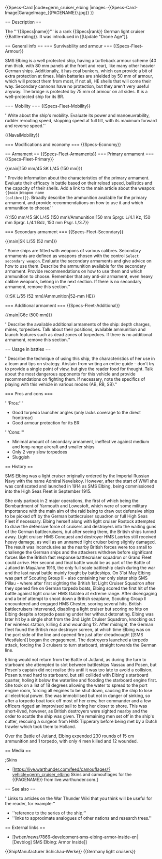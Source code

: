 {{Specs-Card
|code=germ_cruiser_elbing
|images={{Specs-Card-Image|GarageImage_{{PAGENAME}}.jpg}}
}}

== Description ==
<!-- ''In the first part of the description, cover the history of the ship's creation and military application. In the second part, tell the reader about using this ship in the game. Add a screenshot: if a beginner player has a hard time remembering vehicles by name, a picture will help them identify the ship in question.'' -->
The '''{{Specs|name}}''' is a rank {{Specs|rank}} German light cruiser {{Battle-rating}}. It was introduced in [[Update "Drone Age"]].

== General info ==
=== Survivability and armour ===
{{Specs-Fleet-Armour}}
<!-- ''Talk about the vehicle's armour. Note the most well-defended and most vulnerable zones, e.g. the ammo magazine. Evaluate the composition of components and assemblies responsible for movement and manoeuvrability. Evaluate the survivability of the primary and secondary armaments separately. Don't forget to mention the size of the crew, which plays an important role in fleet mechanics. Save tips on preserving survivability for the "Usage in battles" section. If necessary, use a graphical template to show the most well-protected or most vulnerable points in the armour.'' -->
SMS Elbing is a well protected ship, having a turtleback armour scheme (40 mm thick, with 80 mm panels at the front and rear), like many other heavier German ships. Additionally, it has coal bunkers, which can provide a bit of extra protection at times. Main batteries are shielded by 50 mm of armour, which will protect them from most, if not all, HE shells that will come their way. Secondary cannons have no protection, but they aren't very useful anyway. The bridge is protected by 75 mm of armour on all sides. It is a well-protected ship for its BR.

=== Mobility ===
{{Specs-Fleet-Mobility}}
<!-- ''Write about the ship's mobility. Evaluate its power and manoeuvrability, rudder rerouting speed, stopping speed at full tilt, with its maximum forward and reverse speed.'' -->
''Write about the ship's mobility. Evaluate its power and manoeuvrability, rudder rerouting speed, stopping speed at full tilt, with its maximum forward and reverse speed.''

{{NavalMobility}}

=== Modifications and economy ===
{{Specs-Economy}}

== Armament ==
{{Specs-Fleet-Armaments}}
=== Primary armament ===
{{Specs-Fleet-Primary}}
<!-- ''Provide information about the characteristics of the primary armament. Evaluate their efficacy in battle based on their reload speed, ballistics and the capacity of their shells. Add a link to the main article about the weapon: <code><nowiki>{{main|Weapon name (calibre)}}</nowiki></code>. Broadly describe the ammunition available for the primary armament, and provide recommendations on how to use it and which ammunition to choose.'' -->
{{main|150 mm/45 SK L/45 (150 mm)}}

''Provide information about the characteristics of the primary armament. Evaluate their efficacy in battle based on their reload speed, ballistics and the capacity of their shells. Add a link to the main article about the weapon: <code><nowiki>{{main|Weapon name (calibre)}}</nowiki></code>. Broadly describe the ammunition available for the primary armament, and provide recommendations on how to use it and which ammunition to choose.''

{{:150 mm/45 SK L/45 (150 mm)/Ammunition|150 mm Sprgr. L/4.1 Kz, 150 mm Sprgr. L/4.1 Bdz, 150 mm Psgr. L/3.7}}

=== Secondary armament ===
{{Specs-Fleet-Secondary}}
<!-- ''Some ships are fitted with weapons of various calibres. Secondary armaments are defined as weapons chosen with the control <code>Select secondary weapon</code>. Evaluate the secondary armaments and give advice on how to use them. Describe the ammunition available for the secondary armament. Provide recommendations on how to use them and which ammunition to choose. Remember that any anti-air armament, even heavy calibre weapons, belong in the next section. If there is no secondary armament, remove this section.'' -->
{{main|SK L/55 (52 mm)}}

''Some ships are fitted with weapons of various calibres. Secondary armaments are defined as weapons chosen with the control <code>Select secondary weapon</code>. Evaluate the secondary armaments and give advice on how to use them. Describe the ammunition available for the secondary armament. Provide recommendations on how to use them and which ammunition to choose. Remember that any anti-air armament, even heavy calibre weapons, belong in the next section. If there is no secondary armament, remove this section.''

{{:SK L/55 (52 mm)/Ammunition|52-mm HE}}

=== Additional armament ===
{{Specs-Fleet-Additional}}
<!-- ''Describe the available additional armaments of the ship: depth charges, mines, torpedoes. Talk about their positions, available ammunition and launch features such as dead zones of torpedoes. If there is no additional armament, remove this section.'' -->
{{main|G6c (500 mm)}}

''Describe the available additional armaments of the ship: depth charges, mines, torpedoes. Talk about their positions, available ammunition and launch features such as dead zones of torpedoes. If there is no additional armament, remove this section.''

== Usage in battles ==
<!-- ''Describe the technique of using this ship, the characteristics of her use in a team and tips on strategy. Abstain from writing an entire guide – don't try to provide a single point of view, but give the reader food for thought. Talk about the most dangerous opponents for this vehicle and provide recommendations on fighting them. If necessary, note the specifics of playing with this vehicle in various modes (AB, RB, SB).'' -->
''Describe the technique of using this ship, the characteristics of her use in a team and tips on strategy. Abstain from writing an entire guide – don't try to provide a single point of view, but give the reader food for thought. Talk about the most dangerous opponents for this vehicle and provide recommendations on fighting them. If necessary, note the specifics of playing with this vehicle in various modes (AB, RB, SB).''

=== Pros and cons ===
<!-- ''Summarise and briefly evaluate the vehicle in terms of its characteristics and combat effectiveness. Mark its pros and cons in the bulleted list. Try not to use more than 6 points for each of the characteristics. Avoid using categorical definitions such as "bad", "good" and the like - use substitutions with softer forms such as "inadequate" and "effective".'' -->

'''Pros:'''

* Good torpedo launcher angles (only lacks coverage to the direct front/rear)
* Good armour protection for its BR

'''Cons:'''

* Minimal amount of secondary armament, ineffective against medium and long-range aircraft and smaller ships
* Only 2 very slow torpedoes
* Sluggish

== History ==
<!-- ''Describe the history of the creation and combat usage of the ship in more detail than in the introduction. If the historical reference turns out to be too long, take it to a separate article, taking a link to the article about the ship and adding a block "/History" (example: <nowiki>https://wiki.warthunder.com/(Ship-name)/History</nowiki>) and add a link to it here using the <code>main</code> template. Be sure to reference text and sources by using <code><nowiki><ref></ref></nowiki></code>, as well as adding them at the end of the article with <code><nowiki><references /></nowiki></code>. This section may also include the ship's dev blog entry (if applicable) and the in-game encyclopedia description (under <code><nowiki>=== In-game description ===</nowiki></code>, also if applicable).'' -->

SMS Elbing was a light cruiser originally ordered by the Imperial Russian Navy with the name Admiral Nevelskoy. However, after the start of WW1 she was confiscated and launched in 1914 as SMS Elbing, being commissioned into the High Seas Fleet in September 1915.

She only partook in 2 major operations, the first of which being the Bombardment of Yarmouth and Lowestoft, which were of some military importance with the main aim of the raid being to draw out defensive ships to be picked off by the German battlecruiser squadron or full High Seas Fleet if necessary. Elbing herself along with light cruiser Rostock attempted to draw the defensive force of cruisers and destroyers into the waiting guns of the German battlecruisers, but after seeing them, the British ships turned away. Light cruiser HMS Conquest and destroyer HMS Laertes still received heavy damage, as well as an unnamed light cruiser being slightly damaged. The result was inconclusive as the nearby British forces were too small to challenge the German ships and the attackers withdrew before significant forces like the British fast response battlecruiser squadron or Grand Fleet could arrive. Her second and final battle would be as part of the Battle of Jutland in May/June 1916, the only full scale battleship clash during the war and the last naval battle mainly fought by battleships. On 31st May Elbing was part of Scouting Group II - also containing her only sister ship SMS Pillau - where after first sighting the British 1st Light Cruiser Squadron after they opened fire on German torpedo boats, Elbing scored the first hit of the battle against light cruiser HMS Galatea at extreme range. After disengaging and a brief attempt to shoot down a British seaplane, Scouting Group II encountered and engaged HMS Chester, scoring several hits. British battlecruisers intervened, disabling a light cruiser but scoring no hits on Elbing despite a torpedo passing under her without detonating. Elbing was later hit by a single shot from the 2nd Light Cruiser Squadron, knocking out her wireless station, killing 4 and wounding 12. After midnight, the German fleet found the British rear destroyer screen, at which time Elbing was on the port side of the line and opened fire just after dreadnought [[SMS Westfalen]] began the engagement. The destroyers launched a torpedo attack, forcing the 3 cruisers to turn starboard, straight towards the German line.

Elbing would not return from the Battle of Jutland, as during the turn to starboard she attempted to slot between battleships Nassau and Posen, but Posen's captain did not realise this until it was too late to avoid a collision. Posen turned hard to starboard, but still collided with Elbing's starboard quarter, holing it below the waterline and flooding the starboard engine first. She took on a list of 18 degrees allowing the water to spread to the port engine room, forcing all engines to be shut down, causing the ship to lose all electrical power. She was immobilised but not in danger of sinking, so after a torpedo boat took off most of her crew, her commander and a few officers rigged an improvised sail to bring her closer to shore. This was short-lived, however, as British destroyers were sighted nearby and the order to scuttle the ship was given. The remaining men set off in the ship's cutter, rescuing a surgeon from HMS Tipperary before being met by a Dutch trawler which took them to Holland.

Over the Battle of Jutland, Elbing expended 230 rounds of 15 cm ammunition and 1 torpedo, with only 4 men killed and 12 wounded.

== Media ==
<!-- ''Excellent additions to the article would be video guides, screenshots from the game, and photos.'' -->

;Skins
* [https://live.warthunder.com/feed/camouflages/?vehicle=germ_cruiser_elbing Skins and camouflages for the {{PAGENAME}} from live.warthunder.com.]

== See also ==
<!-- ''Links to articles on the War Thunder Wiki that you think will be useful for the reader, for example:''
* ''reference to the series of the ship;''
* ''links to approximate analogues of other nations and research trees.'' -->
''Links to articles on the War Thunder Wiki that you think will be useful for the reader, for example:''

* ''reference to the series of the ship;''
* ''links to approximate analogues of other nations and research trees.''

== External links ==
<!-- ''Paste links to sources and external resources, such as:''
* ''topic on the official game forum;''
* ''other literature.'' -->

* [[wt:en/news/7866-development-sms-elbing-armor-inside-en|[Devblog] SMS Elbing: Armor Inside]]

{{ShipManufacturer Schichau-Werke}}
{{Germany light cruisers}}